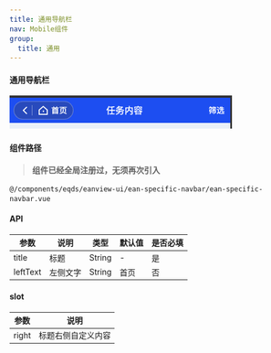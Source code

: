 ```yaml
---
title: 通用导航栏
nav: Mobile组件
group:
  title: 通用
---
```


#### 通用导航栏

![img](./img/navImg.png)

#### 组件路径

> **组件已经全局注册过，无须再次引入**

`@/components/eqds/eanview-ui/ean-specific-navbar/ean-specific-navbar.vue`

#### API

| 参数     | 说明     | 类型   | 默认值 | 是否必填 |
| -------- | -------- | ------ | ------ | -------- |
| title    | 标题     | String | -      | 是       |
| leftText | 左侧文字 | String | 首页   | 否       |

#### slot

| 参数  | 说明               |
| ----- | ------------------ |
| right | 标题右侧自定义内容 |
